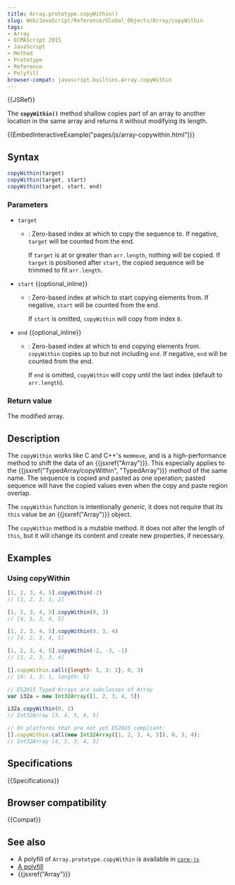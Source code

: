 ```yaml
---
title: Array.prototype.copyWithin()
slug: Web/JavaScript/Reference/Global_Objects/Array/copyWithin
tags:
- Array
- ECMAScript 2015
- JavaScript
- Method
- Prototype
- Reference
- Polyfill
browser-compat: javascript.builtins.Array.copyWithin
---
```

{{JSRef}}

The **`copyWithin()`** method shallow copies part of an array to another
location in the same array and returns it without modifying its length.

{{EmbedInteractiveExample("pages/js/array-copywithin.html")}}

## Syntax

```js
copyWithin(target)
copyWithin(target, start)
copyWithin(target, start, end)
```

### Parameters

*   `target`

    *   : Zero-based index at which to copy the sequence to. If negative, `target`
        will be counted from the end.

        If `target` is at or greater than `arr.length`, nothing will be copied. If
        `target` is positioned after `start`, the copied sequence will be trimmed to
        fit `arr.length`.

*   `start` {{optional_inline}}

    *   : Zero-based index at which to start copying elements from. If negative,
        `start` will be counted from the end.

        If `start` is omitted, `copyWithin` will copy from index `0`.

*   `end` {{optional_inline}}

    *   : Zero-based index at which to end copying elements from. `copyWithin`
        copies up to but not including `end`. If negative, `end` will be counted
        from the end.

        If `end` is omitted, `copyWithin` will copy until the last index (default to
        `arr.length`).

### Return value

The modified array.

## Description

The `copyWithin` works like C and C++'s `memmove`, and is a high-performance
method to shift the data of an {{jsxref("Array")}}. This especially applies
to the {{jsxref("TypedArray/copyWithin", "TypedArray")}} method
of the same name. The sequence is copied and pasted as one operation; pasted
sequence will have the copied values even when the copy and paste region
overlap.

The `copyWithin` function is intentionally *generic*, it does not require that
its `this` value be an {{jsxref("Array")}} object.

The `copyWithin` method is a mutable method. It does not alter the length of
`this`, but it will change its content and create new properties, if necessary.

## Examples

### Using copyWithin

```js
[1, 2, 3, 4, 5].copyWithin(-2)
// [1, 2, 3, 1, 2]

[1, 2, 3, 4, 5].copyWithin(0, 3)
// [4, 5, 3, 4, 5]

[1, 2, 3, 4, 5].copyWithin(0, 3, 4)
// [4, 2, 3, 4, 5]

[1, 2, 3, 4, 5].copyWithin(-2, -3, -1)
// [1, 2, 3, 3, 4]

[].copyWithin.call({length: 5, 3: 1}, 0, 3)
// {0: 1, 3: 1, length: 5}

// ES2015 Typed Arrays are subclasses of Array
var i32a = new Int32Array([1, 2, 3, 4, 5])

i32a.copyWithin(0, 2)
// Int32Array [3, 4, 5, 4, 5]

// On platforms that are not yet ES2015 compliant:
[].copyWithin.call(new Int32Array([1, 2, 3, 4, 5]), 0, 3, 4);
// Int32Array [4, 2, 3, 4, 5]
```

## Specifications

{{Specifications}}

## Browser compatibility

{{Compat}}

## See also

*   A polyfill of `Array.prototype.copyWithin` is available in
    [`core-js`](https://github.com/zloirock/core-js#ecmascript-array)
*   [A polyfill](https://github.com/behnammodi/polyfill/blob/master/array.polyfill.js)
*   {{jsxref("Array")}}
